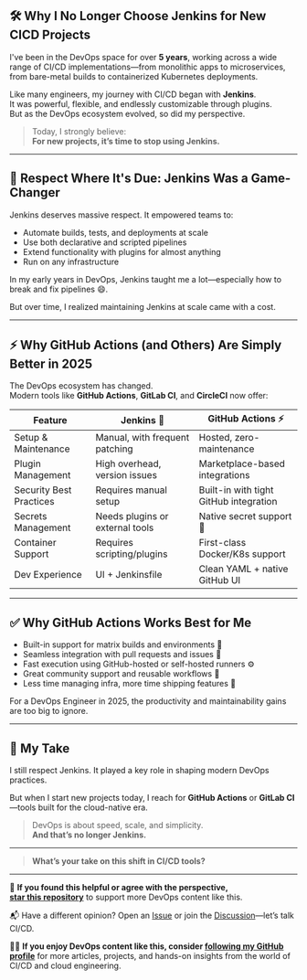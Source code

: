 ## 🛠️ Why I No Longer Choose Jenkins for New CICD Projects

I've been in the DevOps space for over **5 years**, working across a wide range of CI/CD implementations—from monolithic apps to microservices, from bare-metal builds to containerized Kubernetes deployments.

Like many engineers, my journey with CI/CD began with **Jenkins**.  
It was powerful, flexible, and endlessly customizable through plugins.  
But as the DevOps ecosystem evolved, so did my perspective.

> Today, I strongly believe:  
> **For new projects, it’s time to stop using Jenkins.**

---

## 🧱 Respect Where It's Due: Jenkins Was a Game-Changer

Jenkins deserves massive respect. It empowered teams to:

- Automate builds, tests, and deployments at scale  
- Use both declarative and scripted pipelines  
- Extend functionality with plugins for almost anything  
- Run on any infrastructure  

In my early years in DevOps, Jenkins taught me a lot—especially how to break and fix pipelines 😄.

But over time, I realized maintaining Jenkins at scale came with a cost.

---

## ⚡ Why GitHub Actions (and Others) Are Simply Better in 2025

The DevOps ecosystem has changed.  
Modern tools like **GitHub Actions**, **GitLab CI**, and **CircleCI** now offer:

| Feature                     | Jenkins 🧱                 | GitHub Actions ⚡         |
|----------------------------|----------------------------|---------------------------|
| Setup & Maintenance        | Manual, with frequent patching | Hosted, zero-maintenance     |
| Plugin Management          | High overhead, version issues | Marketplace-based integrations |
| Security Best Practices    | Requires manual setup      | Built-in with tight GitHub integration |
| Secrets Management         | Needs plugins or external tools | Native secret support 🔐   |
| Container Support          | Requires scripting/plugins | First-class Docker/K8s support |
| Dev Experience             | UI + Jenkinsfile            | Clean YAML + native GitHub UI |

---

## ✅ Why GitHub Actions Works Best for Me

- Built-in support for matrix builds and environments 🧪  
- Seamless integration with pull requests and issues 🧩  
- Fast execution using GitHub-hosted or self-hosted runners ⚙️  
- Great community support and reusable workflows 🔁  
- Less time managing infra, more time shipping features 🚀  

For a DevOps Engineer in 2025, the productivity and maintainability gains are too big to ignore.

---

## 💬 My Take

I still respect Jenkins. It played a key role in shaping modern DevOps practices.

But when I start new projects today, I reach for **GitHub Actions** or **GitLab CI**—tools built for the cloud-native era.

> DevOps is about speed, scale, and simplicity.  
> **And that’s no longer Jenkins.**

---

> **What’s your take on this shift in CI/CD tools?**

---

🌟 **If you found this helpful or agree with the perspective,  
[star this repository](https://github.com/BharathKumarReddy2103/CICD)** to support more DevOps content like this.

📬 Have a different opinion? Open an [Issue](https://github.com/BharathKumarReddy2103/CICD/issues) or join the [Discussion](https://github.com/BharathKumarReddy2103/CICD/discussions)—let’s talk CI/CD.

👨‍💻 **If you enjoy DevOps content like this, consider [following my GitHub profile](https://github.com/BharathKumarReddy2103)** for more articles, projects, and hands-on insights from the world of CI/CD and cloud engineering.
